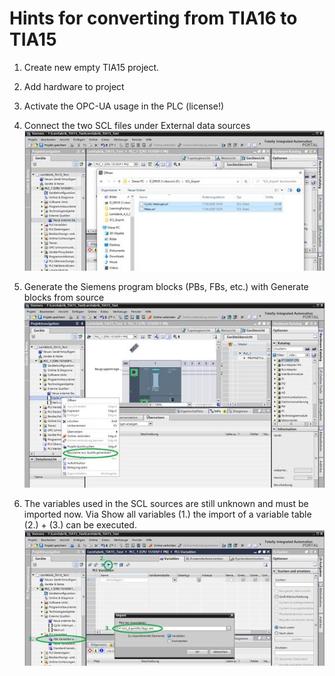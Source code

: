 # Hints for converting from TIA16 to TIA15

1. Create new empty TIA15 project.

2. Add hardware to project

3. Activate the OPC-UA usage in the PLC (license!)

4. Connect the two SCL files under External data sources
![hints_TIA15_TIA16](doc/hints_TIA15_TIA16_1.png "1")

5. Generate the Siemens program blocks (PBs, FBs, etc.) with Generate blocks from source
![hints_TIA15_TIA16](doc/hints_TIA15_TIA16_2.png "2")

6. The variables used in the SCL sources are still unknown and must be imported now. Via Show all variables (1.) the import of a variable table (2.) + (3.) can be executed.
![hints_TIA15_TIA16](doc/hints_TIA15_TIA16_3.png "3")
